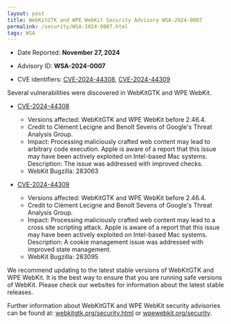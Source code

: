 ```yaml
---
layout: post
title: WebKitGTK and WPE WebKit Security Advisory WSA-2024-0007
permalink: /security/WSA-2024-0007.html
tags: WSA
---
```


* Date Reported: **November 27, 2024**

* Advisory ID: **WSA-2024-0007**

* CVE identifiers: [CVE-2024-44308](#CVE-2024-44308), [CVE-2024-44309](#CVE-2024-44309)


Several vulnerabilities were discovered in WebKitGTK and WPE WebKit.

* <a name='CVE-2024-44308' href='https://cve.mitre.org/cgi-bin/cvename.cgi?name=CVE-2024-44308'>CVE-2024-44308</a>
  * Versions affected: WebKitGTK and WPE WebKit before 2.46.4.
  * Credit to Clément Lecigne and Benoît Sevens of Google's Threat Analysis Group.
  * Impact: Processing maliciously crafted web content may lead to arbitrary code
    execution. Apple is aware of a report that this issue may have been actively exploited
    on Intel-based Mac systems. Description: The issue was addressed with improved checks.
  * WebKit Bugzilla: 283063

* <a name='CVE-2024-44309' href='https://cve.mitre.org/cgi-bin/cvename.cgi?name=CVE-2024-44309'>CVE-2024-44309</a>
  * Versions affected: WebKitGTK and WPE WebKit before 2.46.4.
  * Credit to Clément Lecigne and Benoît Sevens of Google's Threat Analysis Group.
  * Impact: Processing maliciously crafted web content may lead to a cross site scripting
    attack. Apple is aware of a report that this issue may have been actively exploited on
    Intel-based Mac systems. Description: A cookie management issue was addressed with
    improved state management.
  * WebKit Bugzilla: 283095

We recommend updating to the latest stable versions of WebKitGTK and WPE WebKit. It is the
best way to ensure that you are running safe versions of WebKit. Please check our websites
for information about the latest stable releases.

Further information about WebKitGTK and WPE WebKit security advisories can be found at:
[webkitgtk.org/security.html](https://webkitgtk.org/security.html) or
[wpewebkit.org/security](https://wpewebkit.org/security).
